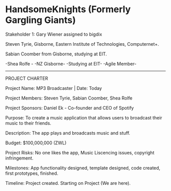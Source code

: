 # HandsomeKnights (Formerly Gargling Giants)

Stakeholder 1: Gary Wiener assigned to bigdix

Steven Tyrie, Gisborne, Eastern Institute of Technologies, Computernet+.

Sabian Coomber from Gisborne, studying at EIT.

-Shea Rolfe - -NZ Gisborne-  -Studying at EIT-  -Agile Member-

______________________________

PROJECT CHARTER

Project Name: MP3 Broadcaster         | Date: Today

Project Members: Steven Tyrie, Sabian Coomber, Shea Rolfe

Project Sponsors: Daniel Ek - Co-founder and CEO of Spotify

Purpose: To create a music application that allows users to broadcast their music to their friends.

Description: The app plays and broadcasts music and stuff.

Budget: $100,000,000 (ZWL)

Project Risks: No one likes the app, Music Liscencing issues, copyright infringement.

Milestones: App functionality designed, template designed, code created, first prototypes, finished.

Timeline: Project created. Starting on Project (We are here).


